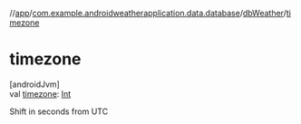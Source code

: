 //[app](../../../index.md)/[com.example.androidweatherapplication.data.database](../index.md)/[dbWeather](index.md)/[timezone](timezone.md)

# timezone

[androidJvm]\
val [timezone](timezone.md): [Int](https://kotlinlang.org/api/latest/jvm/stdlib/kotlin/-int/index.html)

Shift in seconds from UTC
